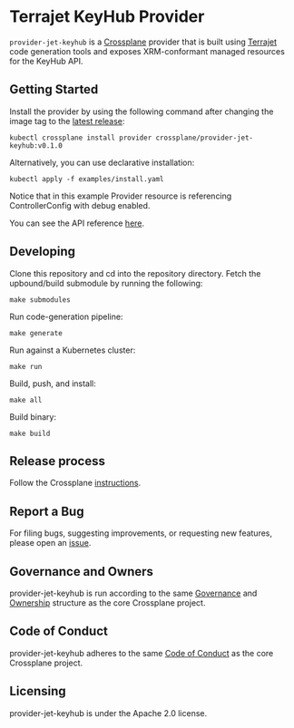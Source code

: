 # Terrajet KeyHub Provider

`provider-jet-keyhub` is a [Crossplane](https://crossplane.io/) provider that
is built using [Terrajet](https://github.com/crossplane/terrajet) code
generation tools and exposes XRM-conformant managed resources for the
KeyHub API.

## Getting Started

Install the provider by using the following command after changing the image tag
to the [latest release](https://github.com/crossplane-contrib/provider-jet-keyhub/releases):
```
kubectl crossplane install provider crossplane/provider-jet-keyhub:v0.1.0
```

Alternatively, you can use declarative installation:
```
kubectl apply -f examples/install.yaml
```

Notice that in this example Provider resource is referencing ControllerConfig with debug enabled.

You can see the API reference [here](https://doc.crds.dev/github.com/crossplane-contrib/provider-jet-keyhub).

## Developing

Clone this repository and cd into the repository directory. Fetch the upbound/build submodule by running the following:

```console
make submodules
```

Run code-generation pipeline:
```console
make generate
```

Run against a Kubernetes cluster:

```console
make run
```

Build, push, and install:

```console
make all
```

Build binary:

```console
make build
```

## Release process

Follow the Crossplane [instructions](https://crossplane.io/docs/v1.9/contributing/release-process.html).

## Report a Bug

For filing bugs, suggesting improvements, or requesting new features, please
open an [issue](https://github.com/topicuskeyhub/provider-jet-keyhub/issues).

## Governance and Owners

provider-jet-keyhub is run according to the same
[Governance](https://github.com/crossplane/crossplane/blob/master/GOVERNANCE.md)
and [Ownership](https://github.com/crossplane/crossplane/blob/master/OWNERS.md)
structure as the core Crossplane project.

## Code of Conduct

provider-jet-keyhub adheres to the same [Code of
Conduct](https://github.com/crossplane/crossplane/blob/master/CODE_OF_CONDUCT.md)
as the core Crossplane project.

## Licensing

provider-jet-keyhub is under the Apache 2.0 license.
